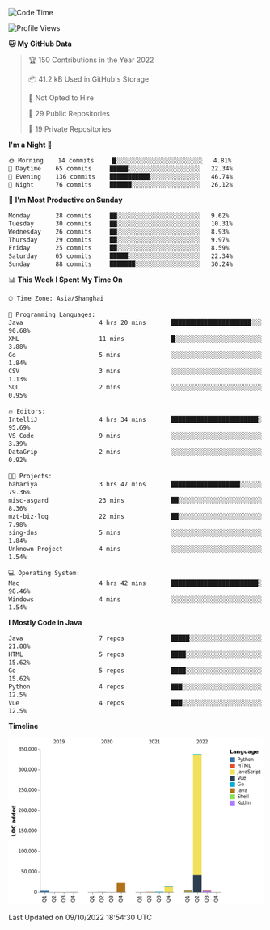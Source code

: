 <!--START_SECTION:waka-->
![Code Time](http://img.shields.io/badge/Code%20Time-1%2C237%20hrs%2024%20mins-blue)

![Profile Views](http://img.shields.io/badge/Profile%20Views-0-blue)

**🐱 My GitHub Data** 

> 🏆 150 Contributions in the Year 2022
 > 
> 📦 41.2 kB Used in GitHub's Storage 
 > 
> 🚫 Not Opted to Hire
 > 
> 📜 29 Public Repositories 
 > 
> 🔑 19 Private Repositories  
 > 
**I'm a Night 🦉** 

```text
🌞 Morning    14 commits     █░░░░░░░░░░░░░░░░░░░░░░░░   4.81% 
🌆 Daytime    65 commits     █████░░░░░░░░░░░░░░░░░░░░   22.34% 
🌃 Evening    136 commits    ███████████░░░░░░░░░░░░░░   46.74% 
🌙 Night      76 commits     ██████░░░░░░░░░░░░░░░░░░░   26.12%

```
📅 **I'm Most Productive on Sunday** 

```text
Monday       28 commits     ██░░░░░░░░░░░░░░░░░░░░░░░   9.62% 
Tuesday      30 commits     ██░░░░░░░░░░░░░░░░░░░░░░░   10.31% 
Wednesday    26 commits     ██░░░░░░░░░░░░░░░░░░░░░░░   8.93% 
Thursday     29 commits     ██░░░░░░░░░░░░░░░░░░░░░░░   9.97% 
Friday       25 commits     ██░░░░░░░░░░░░░░░░░░░░░░░   8.59% 
Saturday     65 commits     █████░░░░░░░░░░░░░░░░░░░░   22.34% 
Sunday       88 commits     ███████░░░░░░░░░░░░░░░░░░   30.24%

```


📊 **This Week I Spent My Time On** 

```text
⌚︎ Time Zone: Asia/Shanghai

💬 Programming Languages: 
Java                     4 hrs 20 mins       ██████████████████████░░░   90.68% 
XML                      11 mins             █░░░░░░░░░░░░░░░░░░░░░░░░   3.88% 
Go                       5 mins              ░░░░░░░░░░░░░░░░░░░░░░░░░   1.84% 
CSV                      3 mins              ░░░░░░░░░░░░░░░░░░░░░░░░░   1.13% 
SQL                      2 mins              ░░░░░░░░░░░░░░░░░░░░░░░░░   0.95%

🔥 Editors: 
IntelliJ                 4 hrs 34 mins       ████████████████████████░   95.69% 
VS Code                  9 mins              ░░░░░░░░░░░░░░░░░░░░░░░░░   3.39% 
DataGrip                 2 mins              ░░░░░░░░░░░░░░░░░░░░░░░░░   0.92%

🐱‍💻 Projects: 
bahariya                 3 hrs 47 mins       ███████████████████░░░░░░   79.36% 
misc-asgard              23 mins             ██░░░░░░░░░░░░░░░░░░░░░░░   8.36% 
mzt-biz-log              22 mins             ██░░░░░░░░░░░░░░░░░░░░░░░   7.98% 
sing-dns                 5 mins              ░░░░░░░░░░░░░░░░░░░░░░░░░   1.84% 
Unknown Project          4 mins              ░░░░░░░░░░░░░░░░░░░░░░░░░   1.54%

💻 Operating System: 
Mac                      4 hrs 42 mins       ████████████████████████░   98.46% 
Windows                  4 mins              ░░░░░░░░░░░░░░░░░░░░░░░░░   1.54%

```

**I Mostly Code in Java** 

```text
Java                     7 repos             █████░░░░░░░░░░░░░░░░░░░░   21.88% 
HTML                     5 repos             ████░░░░░░░░░░░░░░░░░░░░░   15.62% 
Go                       5 repos             ████░░░░░░░░░░░░░░░░░░░░░   15.62% 
Python                   4 repos             ███░░░░░░░░░░░░░░░░░░░░░░   12.5% 
Vue                      4 repos             ███░░░░░░░░░░░░░░░░░░░░░░   12.5%

```


**Timeline**

![Chart not found](https://raw.githubusercontent.com/youtiaoguagua/youtiaoguagua/master/charts/bar_graph.png) 


 Last Updated on 09/10/2022 18:54:30 UTC
<!--END_SECTION:waka-->